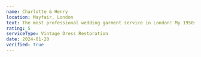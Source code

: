 ```yaml
---
name: Charlotte & Henry
location: Mayfair, London
text: The most professional wedding garment service in London! My 1950s vintage wedding dress required special attention due to its age and delicate French lace. The team not only cleaned it perfectly but also provided expert advice on preservation. The dress now sits beautifully in their luxury preservation box.
rating: 5
serviceType: Vintage Dress Restoration
date: 2024-01-20
verified: true
---
```

